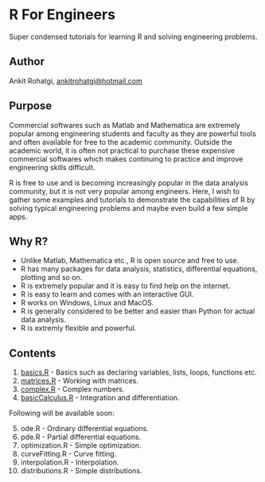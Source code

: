 # R For Engineers

Super condensed tutorials for learning R and solving engineering problems.
## Author
Ankit Rohatgi, <ankitrohatgi@hotmail.com>

## Purpose
Commercial softwares such as Matlab and Mathematica are extremely popular among engineering students and faculty as they are powerful tools and often available for free to the academic community. Outside the academic world, it is often not practical to purchase these expensive commercial softwares which makes continuing to practice and improve engineering skills difficult. 

R is free to use and is becoming increasingly popular in the data analysis community, but it is not very popular among engineers. Here, I wish to gather some examples and tutorials to demonstrate the capabilities of R by solving typical engineering problems and maybe even build a few simple apps.

## Why R?
- Unlike Matlab, Mathematica etc., R is open source and free to use.
- R has many packages for data analysis, statistics, differential equations, plotting and so on.
- R is extremely popular and it is easy to find help on the internet.
- R is easy to learn and comes with an interactive GUI.
- R works on Windows, Linux and MacOS.
- R is generally considered to be better and easier than Python for actual data analysis.
- R is extremly flexible and powerful.

## Contents

1. [basics.R](https://github.com/ankitrohatgi/RForEngineers/blob/master/basics.R) - Basics such as declaring variables, lists, loops, functions etc.
2. [matrices.R](https://github.com/ankitrohatgi/RForEngineers/blob/master/matrices.R) - Working with matrices.
3. [complex.R](https://github.com/ankitrohatgi/RForEngineers/blob/master/complex.R) - Complex numbers.
4. [basicCalculus.R](https://github.com/ankitrohatgi/RForEngineers/blob/master/basicCalculus.R) - Integration and differentiation.

Following will be available soon:

5. ode.R - Ordinary differential equations.
6. pde.R - Partial differential equations.
7. optimization.R - Simple optimization.
8. curveFitting.R - Curve fitting.
9. interpolation.R - Interpolation.
10. distributions.R - Simple distributions.

